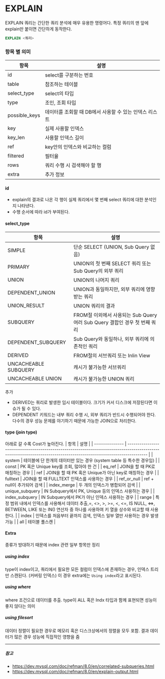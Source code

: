 # EXPLAIN
EXPLAIN 쿼리는 간단한 쿼리 분석에 매우 유용한 명령어다. 특정 쿼리의 맨 앞에 explain만 붙이면 간단하게 동작한다.
```sql
EXPLAIN <쿼리>
```

### 항목 별 의미
| 항목          | 설명                                                   |
| ------------- | ------------------------------------------------------ |
| id            | select를 구분하는 번호                                 |
| table         | 참조하는 테이블                                        |
| select_type   | select의 타입                                          |
| type          | 조인, 조회 타입                                        |
| possible_keys | 데이터를 조회할 때 DB에서 사용할 수 있는 인덱스 리스트 |
| key           | 실제 사용할 인덱스                                     |
| key_len       | 사용할 인덱스 길이                                     |
| ref           | key안의 인덱스와 비교하는 컬럼                         |
| filtered      | 필터율                                                 |
| rows          | 쿼리 수행 시 검색해야 할 행                            |
| extra         | 추가 정보                                              |

#### id
- explain의 결과로 나온 각 행이 실제 쿼리에서 몇 번째 select 쿼리에 대한 분석인지 나타낸다.
- 수행 순서에 따라 id가 부여된다.

#### select_type
| 항목                 | 설명                                                                       |
| -------------------- | -------------------------------------------------------------------------- |
| SIMPLE               | 단순 SELECT (UNION, Sub Query 없음)                                        |
| PRIMARY              | UNION의 첫 번째 SELECT 쿼리 또는 Sub Query의 외부 쿼리                     |
| UNION                | UNION의 나머지 쿼리                                                        |
| DEPENDENT_UNION      | UNION과 동일하지만, 외부 쿼리에 영향받는 쿼리                              |
| UNION_RESULT         | UNION 쿼리의 결과                                                          |
| SUBQUERY             | FROM절 이외에서 사용되는 Sub Query 여러 Sub Query 결합인 경우 첫 번째 쿼리 |
| DEPENDENT_SUBQUERY   | Sub Query와 동일하나, 외부 쿼리에 의존적인 쿼리                            |
| DERIVED              | FROM절의 서브쿼리 또는 Inlin View                                          |
| UNCACHEABLE SUBQUERY | 캐시가 불가능한 서브쿼리                                                   |
| UNCACHEABLE UNION    | 캐시가 불가능한 UNION 쿼리                                                 |

추가
- DERIVED는 쿼리로 발생한 임시 테이블이다. 크기가 커서 디스크에 저장된다면 이슈가 될 수 있다.
- DEPENDENT 키워드는 내부 쿼리 수행 시, 외부 쿼리가 반드시 수행되어야 한다. 다수의 경우 성능 문제를 야기하기 때문에 가능한 JOIN으로 처리한다.

#### type (join type)
아래로 갈 수록 Cost가 높아진다.
| 항목            | 설명                                                                                                                                                                   |
| --------------- | ---------------------------------------------------------------------------------------------------------------------------------------------------------------------- |
| system          | 테이블에 단 한개의 데이터만 있는 경우 (system table 등 특수한 경우임)                                                                                                  |
| const           | PK 혹은 Unique key를 조회, 많아야 한 건                                                                                                                                |
| eq_ref          | JOIN을 할 때 PK로 매칭하는 경우                                                                                                                                        |
| ref             | JOIN을 할 때 PK 혹은 Unique가 아닌 key로 매칭하는 경우                                                                                                                 |
| fulltext        | JOIN을 할 때 FULLTEXT 인덱스를 사용하는 경우                                                                                                                           |
| ref_or_null     | ref + null이 추가되어 검색                                                                                                                                             |
| index_merge     | 두 개의 인덱스가 병합되어 검색                                                                                                                                         |
| unique_subquery | IN Subquery에서 PK, Unique 등의 인덱스 사용하는 경우                                                                                                                   |
| index_subquery  | IN Subquery에서 PK가 아닌 인덱스 사용하는 경우                                                                                                                         |
| range           | 특정 범위 내에서 인덱스를 사용해서 데이터 추출,=, <>, >, >=, <, <=, IS NULL, <=>, BETWEEN, LIKE 또는 IN() 연산자 중 하나를 사용하여 키 열을 상수와 비교할 때 사용한다. |
| index           | 인덱스를 처음부터 끝까지 검색, 인덱스 일부 열만 사용하는 경우 발생 가능                                                                                                |
| all             | 테이블 풀스캔                                                                                                                                                          |

#### Extra
종류가 방대하기 때문에 index 관련 일부 항목만 정리

##### using index
type이 index이고, 쿼리에서 필요한 모든 컬럼이 인덱스에 존재하는 경우, 인덱스 트리만 스캔된다. (커버링 인덱스) 이 경우 extra에는 `Using index`라고 표시된다.

##### using where
where 조건으로 데이터를 추출. type이 ALL 혹은 Indx 타입과 함께 표현되면 성능이 좋지 않다는 의미

##### using filesort   
데이터 정렬이 필요한 경우로 메모리 혹은 디스크상에서의 정렬을 모두 포함. 결과 데이터가 많은 경우 성능에 직접적인 영향을 줌

---
##### 참고
- https://dev.mysql.com/doc/refman/8.0/en/correlated-subqueries.html
- https://dev.mysql.com/doc/refman/8.0/en/explain-output.html